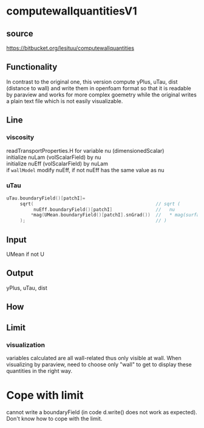 # computewallquantitiesV1

## source
https://bitbucket.org/lesituu/computewallquantities

## Functionality
In contrast to the original one, this version compute yPlus, uTau, dist (distance to wall)
and write them in openfoam format so that it is readable by paraview and works for more
complex goemetry while the original writes a plain text file which is not easily visualizable.

## Line
### viscosity
readTransportProperties.H for variable nu (dimensionedScalar)   
initialize nuLam (volScalarField) by nu   
initialize nuEff (volScalarField) by nuLam   
if `wallModel` modify nuEff, if not nuEff has the same value as nu    
### uTau
```cpp
uTau.boundaryField()[patchI]=
     sqrt(                                             // sqrt (
          nuEff.boundaryField()[patchI]                // 	nu
         *mag(UMean.boundaryField()[patchI].snGrad())  // 	* mag(surface normal gradient of UMean)
     );                                                // )
```

## Input
UMean if not U

## Output
yPlus, uTau, dist

## How


## Limit
### visualization
variables calculated are all wall-related thus only visible at wall. When visualizing by
paraview, need to choose only "wall" to get to display these quantities in the right way.

# Cope with limit
cannot write a boundaryField (in code d.write() does not work as expected). Don't know how
to cope with the limit.
